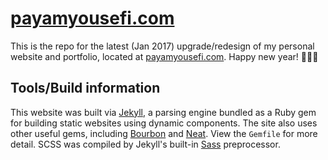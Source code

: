 # [payamyousefi.com](http://payamyousefi.com/)

This is the repo for the latest (Jan 2017) upgrade/redesign of my personal website and portfolio, located at [payamyousefi.com](http://payamyousefi.com/). Happy new year! 🎉🎉🎉

## Tools/Build information
This website was built via [Jekyll](https://jekyllrb.com/), a parsing engine bundled as a Ruby gem for building static websites using dynamic components. The site also uses other useful gems, including [Bourbon](http://bourbon.io) and [Neat](http://neat.bourbon.io). View the `Gemfile` for more detail. SCSS was compiled by Jekyll's built-in [Sass](http://sass-lang.com/) preprocessor.